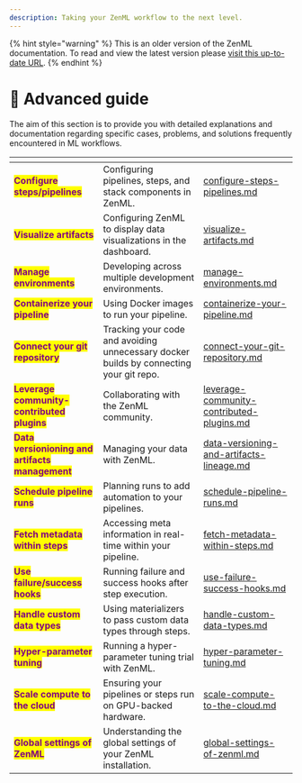 ```yaml
---
description: Taking your ZenML workflow to the next level.
---
```


{% hint style="warning" %}
This is an older version of the ZenML documentation. To read and view the latest version please [visit this up-to-date URL](https://docs.zenml.io).
{% endhint %}


# 🐔 Advanced guide

The aim of this section is to provide you with detailed explanations and documentation regarding specific cases, problems, and solutions frequently encountered in ML workflows.

<table data-view="cards"><thead><tr><th></th><th></th><th data-hidden data-card-target data-type="content-ref"></th></tr></thead><tbody><tr><td><mark style="color:purple;"><strong>Configure steps/pipelines</strong></mark></td><td>Configuring pipelines, steps, and stack components in ZenML.</td><td><a href="configure-steps-pipelines.md">configure-steps-pipelines.md</a></td></tr><tr><td><mark style="color:purple;"><strong>Visualize artifacts</strong></mark></td><td>Configuring ZenML to display data visualizations in the dashboard.</td><td><a href="visualize-artifacts.md">visualize-artifacts.md</a></td></tr><tr><td><mark style="color:purple;"><strong>Manage environments</strong></mark></td><td>Developing across multiple development environments.</td><td><a href="manage-environments.md">manage-environments.md</a></td></tr><tr><td><mark style="color:purple;"><strong>Containerize your pipeline</strong></mark></td><td>Using Docker images to run your pipeline.</td><td><a href="containerize-your-pipeline.md">containerize-your-pipeline.md</a></td></tr><tr><td><mark style="color:purple;"><strong>Connect your git repository</strong></mark></td><td>Tracking your code and avoiding unnecessary docker builds by connecting your git repo.</td><td><a href="connect-your-git-repository.md">connect-your-git-repository.md</a></td></tr><tr><td><mark style="color:purple;"><strong>Leverage community-contributed plugins</strong></mark></td><td>Collaborating with the ZenML community.</td><td><a href="leverage-community-contributed-plugins.md">leverage-community-contributed-plugins.md</a></td></tr><tr><td><mark style="color:purple;"><strong>Data versionioning and artifacts management</strong></mark></td><td>Managing your data with ZenML.</td><td><a href="data-versioning-and-artifacts-lineage.md">data-versioning-and-artifacts-lineage.md</a></td></tr><tr><td><mark style="color:purple;"><strong>Schedule pipeline runs</strong></mark></td><td>Planning runs to add automation to your pipelines.</td><td><a href="schedule-pipeline-runs.md">schedule-pipeline-runs.md</a></td></tr><tr><td><mark style="color:purple;"><strong>Fetch metadata within steps</strong></mark></td><td>Accessing meta information in real-time within your pipeline.</td><td><a href="fetch-metadata-within-steps.md">fetch-metadata-within-steps.md</a></td></tr><tr><td><mark style="color:purple;"><strong>Use failure/success hooks</strong></mark></td><td>Running failure and success hooks after step execution.</td><td><a href="use-failure-success-hooks.md">use-failure-success-hooks.md</a></td></tr><tr><td><mark style="color:purple;"><strong>Handle custom data types</strong></mark></td><td>Using materializers to pass custom data types through steps.</td><td><a href="handle-custom-data-types.md">handle-custom-data-types.md</a></td></tr><tr><td><mark style="color:purple;"><strong>Hyper-parameter tuning</strong></mark></td><td>Running a hyper-parameter tuning trial with ZenML.</td><td><a href="hyper-parameter-tuning.md">hyper-parameter-tuning.md</a></td></tr><tr><td><mark style="color:purple;"><strong>Scale compute to the cloud</strong></mark></td><td>Ensuring your pipelines or steps run on GPU-backed hardware.</td><td><a href="scale-compute-to-the-cloud.md">scale-compute-to-the-cloud.md</a></td></tr><tr><td><mark style="color:purple;"><strong>Global settings of ZenML</strong></mark></td><td>Understanding the global settings of your ZenML installation.</td><td><a href="global-settings-of-zenml.md">global-settings-of-zenml.md</a></td></tr></tbody></table>
